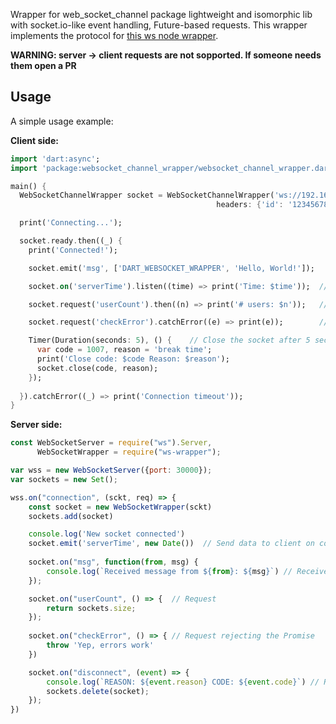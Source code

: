 Wrapper for web_socket_channel package lightweight and isomorphic lib with socket.io-like event handling, Future-based requests. This wrapper implements the protocol for [this ws node wrapper](https://github.com/bminer/ws-wrapper).

**WARNING: server -> client requests are not sopported. If someone needs them open a PR**

## Usage

A simple usage example:

**Client side:**
```dart
import 'dart:async';
import 'package:websocket_channel_wrapper/websocket_channel_wrapper.dart';

main() {
  WebSocketChannelWrapper socket = WebSocketChannelWrapper('ws://192.168.0.18:30000',
                                              headers: {'id': '1234567890qwertyuiop'});

  print('Connecting...');

  socket.ready.then((_) {
    print('Connected!');

    socket.emit('msg', ['DART_WEBSOCKET_WRAPPER', 'Hello, World!']);

    socket.on('serverTime').listen((time) => print('Time: $time'));  // Time: 2019-07-29T14:00:32.635Z

    socket.request('userCount').then((n) => print('# users: $n'));   // # users: 1

    socket.request('checkError').catchError((e) => print(e));        // Yep, errors work

    Timer(Duration(seconds: 5), () {    // Close the socket after 5 seconds
      var code = 1007, reason = 'break time';
      print('Close code: $code Reason: $reason');
      socket.close(code, reason);
    });
  
  }).catchError((_) => print('Connection timeout'));
}
```

**Server side:**
```js
const WebSocketServer = require("ws").Server,
      WebSocketWrapper = require("ws-wrapper");

var wss = new WebSocketServer({port: 30000});
var sockets = new Set();

wss.on("connection", (sckt, req) => {
    const socket = new WebSocketWrapper(sckt)
    sockets.add(socket)

    console.log('New socket connected')
    socket.emit('serverTime', new Date())  // Send data to client on connect
    
    socket.on("msg", function(from, msg) {
        console.log(`Received message from ${from}: ${msg}`) // Received message from DART_WEBSOCKET_WRAPPER: Hello, World!
	});

    socket.on("userCount", () => {  // Request
		return sockets.size;
    });
    
    socket.on("checkError", () => { // Request rejecting the Promise
        throw 'Yep, errors work'
    })

    socket.on("disconnect", (event) => {
        console.log(`REASON: ${event.reason} CODE: ${event.code}`) // REASON: break time    CODE: 1007
        sockets.delete(socket);
	});
})
```